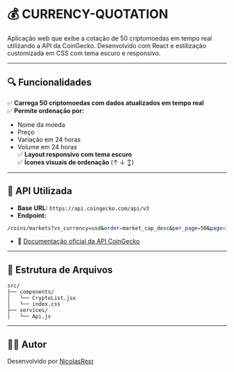 # 💰 CURRENCY-QUOTATION 
Aplicação web que exibe a cotação de 50 criptomoedas em tempo real utilizando a API da CoinGecko. Desenvolvido com React e estilização customizada em CSS com tema escuro e responsivo.

---

## 🔍 Funcionalidades

✅ **Carrega 50 criptomoedas com dados atualizados em tempo real**  
✅ **Permite ordenação por:**
- Nome da moeda
- Preço
- Variação em 24 horas
- Volume em 24 horas  
✅ **Layout responsivo com tema escuro**  
✅ **Ícones visuais de ordenação** (↑ ↓ ↕)  

---

## 📡 API Utilizada

- **Base URL:** `https://api.coingecko.com/api/v3`
- **Endpoint:**

```bash
/coins/markets?vs_currency=usd&order=market_cap_desc&per_page=50&page=1
```

- 📄 [Documentação oficial da API CoinGecko](https://www.coingecko.com/en/api/documentation)

---

## 📂 Estrutura de Arquivos

```
src/
├── components/
│   └── CryptoList.jsx
│   └── index.css
├── services/
│   └── Api.js

```

---

## 🧑‍💻 Autor

Desenvolvido por [NicolasResr](https://github.com/NicolasResr)
